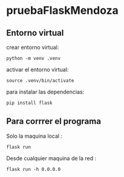 # pruebaFlaskMendoza

## Entorno virtual

crear entorno virtual:

```
python -m venv .venv
```

activar el entorno virtual:

```
source .venv/bin/activate
```

para instalar las dependencias:
```
pip install flask
```

## Para corrrer el programa

Solo la maquina local :

```
flask run
```

Desde cualquier maquina de la red :

```
flask run -h 0.0.0.0
```